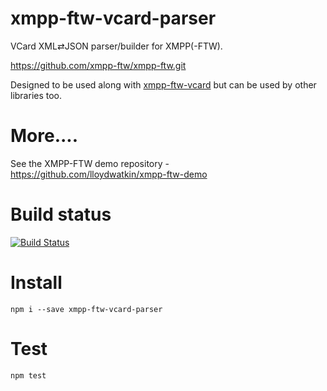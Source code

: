 xmpp-ftw-vcard-parser
======================

VCard XML⇄JSON parser/builder for XMPP(-FTW).

https://github.com/xmpp-ftw/xmpp-ftw.git

Designed to be used along with [xmpp-ftw-vcard](https://github.com/xmpp-ftw/xmpp-ftw-vcard.git) but can be used by other libraries too.

# More....

See the XMPP-FTW demo repository - https://github.com/lloydwatkin/xmpp-ftw-demo

# Build status

[![Build Status](https://secure.travis-ci.org/xmpp-ftw/xmpp-ftw-vcard-parser.svg)](http://travis-ci.org/xmpp-ftw/xmpp-ftw-vcard-parser)

# Install

```
npm i --save xmpp-ftw-vcard-parser
```

# Test

```
npm test
```